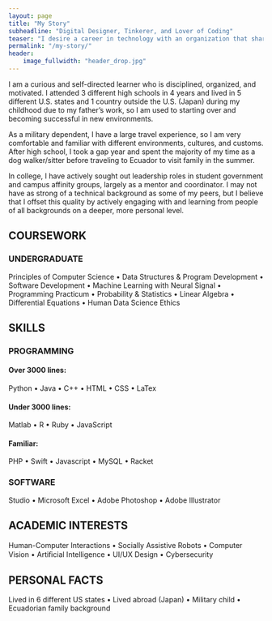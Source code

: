 ```yaml
---
layout: page
title: "My Story"
subheadline: "Digital Designer, Tinkerer, and Lover of Coding"
teaser: "I desire a career in technology with an organization that shares my passion for powerful, efficient, and elegant design."
permalink: "/my-story/"
header:
    image_fullwidth: "header_drop.jpg"
---
```

I am a curious and self-directed learner who is disciplined, organized, and motivated. I attended 3 different high schools in 4 years and lived in 5 different U.S. states and 1 country outside the U.S. (Japan) during my childhood due to my father’s work, so I am used to starting over and becoming successful in new environments.

As a military dependent, I have a large travel experience, so I am very comfortable and familiar with different environments, cultures, and customs. After high school, I took a gap year and spent the majority of my time as a dog walker/sitter before traveling to Ecuador to visit family in the summer.

In college, I have actively sought out leadership roles in student government and campus affinity groups, largely as a mentor and coordinator. I may not have as strong of a technical background as some of my peers, but I believe that I offset this quality by actively engaging with and learning from people of all backgrounds on a deeper, more personal level.

## COURSEWORK
### UNDERGRADUATE
Principles of Computer Science • Data Structures & Program Development • Software Development • Machine Learning with Neural Signal • Programming Practicum • Probability & Statistics • Linear Algebra • Differential Equations • Human Data Science Ethics

## SKILLS
### PROGRAMMING
#### Over 3000 lines:
Python • Java • C++ • HTML • CSS • LaTex
#### Under 3000 lines:
Matlab • R • Ruby • JavaScript 
#### Familiar:
PHP • Swift • Javascript • MySQL • Racket
### SOFTWARE
 Studio • Microsoft Excel • Adobe Photoshop • Adobe Illustrator

## ACADEMIC INTERESTS
Human-Computer Interactions • Socially Assistive Robots • Computer Vision • Artiﬁcial Intelligence • UI/UX Design • Cybersecurity

## PERSONAL FACTS
Lived in 6 different US states • Lived abroad (Japan) • Military child • Ecuadorian family background